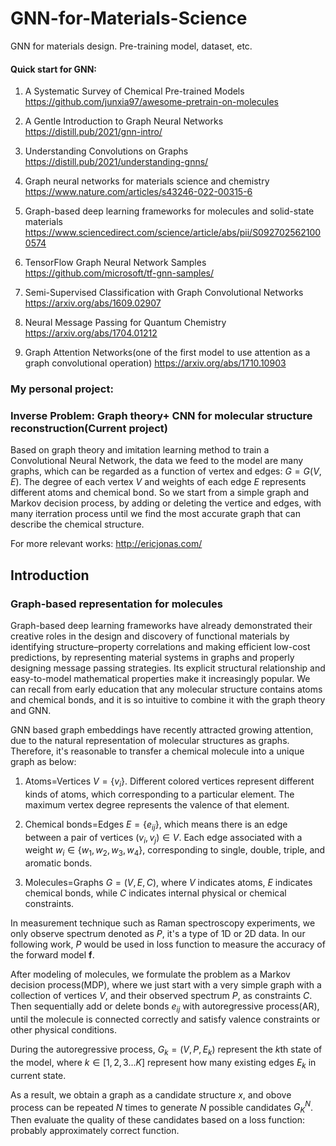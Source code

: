# GNN-for-Materials-Science
GNN for materials design. Pre-training model, dataset, etc.

#### Quick start for GNN:

1. A Systematic Survey of Chemical Pre-trained Models
https://github.com/junxia97/awesome-pretrain-on-molecules

2. A Gentle Introduction to Graph Neural Networks
https://distill.pub/2021/gnn-intro/

3. Understanding Convolutions on Graphs
https://distill.pub/2021/understanding-gnns/

4. Graph neural networks for materials science and chemistry
https://www.nature.com/articles/s43246-022-00315-6

5. Graph-based deep learning frameworks for molecules and solid-state materials
https://www.sciencedirect.com/science/article/abs/pii/S0927025621000574

6. TensorFlow Graph Neural Network Samples
https://github.com/microsoft/tf-gnn-samples/

7. Semi-Supervised Classification with Graph Convolutional Networks
https://arxiv.org/abs/1609.02907

8. Neural Message Passing for Quantum Chemistry
https://arxiv.org/abs/1704.01212

9. Graph Attention Networks(one of the first model to use attention as a graph convolutional operation)
https://arxiv.org/abs/1710.10903


### My personal project:

### Inverse Problem: Graph theory+ CNN for molecular structure reconstruction(Current project)

Based on graph theory and imitation learning method to train a Convolutional Neural Network, the data we feed to the model are many graphs, which can be regarded as a function of vertex and edges: $G=G(V,E)$. The degree of each vertex $V$ and weights of each edge $E$ represents different atoms and chemical bond. So we start from a simple graph and Markov decision process, by adding or deleting the vertice and edges, with many iterration process until we find the most accurate graph that can describe the chemical structure. 

For more relevant works: http://ericjonas.com/

## Introduction

### Graph-based representation for molecules

Graph-based deep learning frameworks have already demonstrated their creative roles in the design and discovery of functional materials by identifying structure–property correlations and making efficient low-cost predictions, by representing material systems in graphs and properly designing message passing strategies. Its explicit structural relationship and easy-to-model mathematical properties make it increasingly popular. We can recall from early education that any molecular structure contains atoms and chemical bonds, and it is so intuitive to combine it with the graph theory and GNN. 

GNN based graph embeddings have recently attracted growing attention, due to the natural representation of molecular structures as graphs. Therefore, it's reasonable to transfer a chemical molecule into a unique graph as below:

1. Atoms=Vertices $V=\{v_{i}\}$. Different colored vertices represent different kinds of atoms, which corresponding to a particular element. The maximum vertex degree represents the valence of that element.

2. Chemical bonds=Edges $E=\{e_{ij}\}$, which means there is an edge between a pair of vertices $(v_{i}, v_{j}) \in V$. Each edge associated with a weight $w_{i} \in \{w_{1}, w_{2}, w_{3}, w_{4}\}$, corresponding to single, double, triple, and aromatic bonds.

3. Molecules=Graphs $G=(V,E,C)$, where $V$ indicates atoms, $E$ indicates chemical bonds, while $C$ indicates internal physical or chemical constraints.

In measurement technique such as Raman spectroscopy experiments, we only observe spectrum denoted as $P$, it's a type of 1D or 2D data. In our following work, $P$ would be used in loss function to measure the accuracy of the forward model $\boldsymbol{f}$.

After modeling of molecules, we formulate the problem as a Markov decision process(MDP), where we just start with a very simple graph with a collection of vertices $V$, and their observed spectrum $P$, as constraints $C$. Then sequentially add or delete bonds $e_{ij}$ with autoregressive process(AR), until the molecule is connected correctly and satisfy valence constraints or other physical conditions.

During the autoregressive process, $G_{k}=(V, P, E_{k})$ represent the $k$th state of the model, where $k \in [1,2,3...K]$ represent how many existing edges $E_{k}$ in current state. 

As a result, we obtain a graph as a candidate structure $x$, and obove process can be repeated $N$ times to generate $N$ possible candidates $G_{K}^{N}$. Then evaluate the quality of these candidates based on a loss function: probably approximately correct function.
